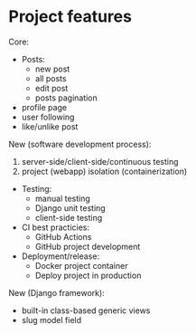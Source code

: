 # Project features

Core:

- Posts:
    - new post
    - all posts
    - edit post
    - posts pagination
- profile page
- user following
- like/unlike post

New (software development process):

1. server-side/client-side/continuous testing
1. project (webapp) isolation (containerization)

- Testing:
    - manual testing
    - Django unit testing
    - client-side testing
- CI best practicies:
    - GitHub Actions
    - GitHub project development
- Deployment/release:
    - Docker project container
    - Deploy project in production

New (Django framework):

- built-in class-based generic views
- slug model field